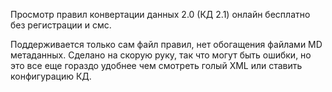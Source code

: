Просмотр правил конвертации данных 2.0 (КД 2.1) онлайн бесплатно без регистрации и смс.

Поддерживается только сам файл правил, нет обогащения файлами MD метаданных. 
Сделано на скорую руку, так что могут быть ошибки, но это все еще гораздо удобнее чем смотреть голый XML или ставить конфигурацию КД.
